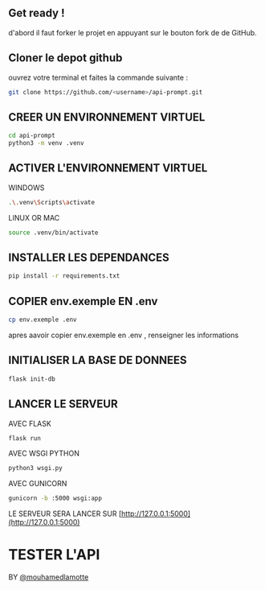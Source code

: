 ## Get ready ! 

d'abord il faut forker le projet en appuyant sur le bouton fork de de GitHub.

## Cloner le depot github

ouvrez votre terminal et faites la commande suivante :

```bash 
git clone https://github.com/<username>/api-prompt.git
```

## CREER UN ENVIRONNEMENT VIRTUEL

```bash
cd api-prompt
python3 -m venv .venv
```

## ACTIVER L'ENVIRONNEMENT VIRTUEL

WINDOWS
```bash
.\.venv\Scripts\activate
```
LINUX OR MAC
```bash
source .venv/bin/activate
```

## INSTALLER LES DEPENDANCES

```bash
pip install -r requirements.txt
```

## COPIER env.exemple EN .env

```bash
cp env.exemple .env
```
apres aavoir copier env.exemple en .env , renseigner les informations

## INITIALISER LA BASE DE DONNEES

```bash
flask init-db
```

## LANCER LE SERVEUR
AVEC FLASK 

```bash
flask run
```

AVEC WSGI PYTHON

```bash
python3 wsgi.py
```

AVEC GUNICORN

```bash
gunicorn -b :5000 wsgi:app
```

LE SERVEUR SERA LANCER SUR [http://127.0.0.1:5000](http://127.0.0.1:5000)


# TESTER L'API


BY [@mouhamedlamotte](https://github.com/mouhamedlamotte)
